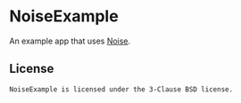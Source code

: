 # NoiseExample

An example app that uses [Noise].

## License

    NoiseExample is licensed under the 3-Clause BSD license.

[Noise]: https://github.com/Bogdanp/Noise
